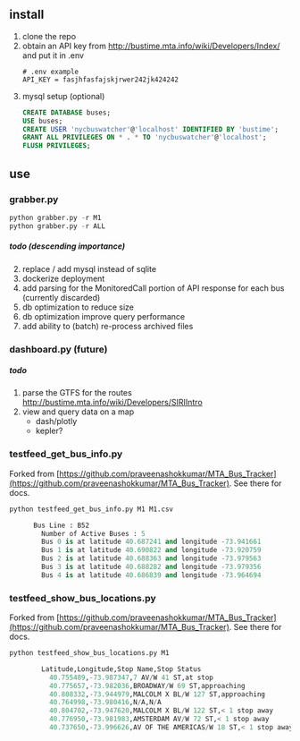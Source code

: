 ## install

1. clone the repo
2. obtain an API key from http://bustime.mta.info/wiki/Developers/Index/ and put it in .env
    ```
    # .env example
    API_KEY = fasjhfasfajskjrwer242jk424242
    ```
3. mysql setup (optional)
    ```sql
    CREATE DATABASE buses;
    USE buses;
    CREATE USER 'nycbuswatcher'@'localhost' IDENTIFIED BY 'bustime';
    GRANT ALL PRIVILEGES ON * . * TO 'nycbuswatcher'@'localhost';
    FLUSH PRIVILEGES;
 
    ```


## use

### grabber.py


```python
python grabber.py -r M1
python grabber.py -r ALL
```

##### todo (descending importance)
2. replace / add mysql instead of sqlite
3. dockerize deployment
4. add parsing for the MonitoredCall portion of API response for each bus (currently discarded)
5. db optimization to reduce size
6. db optimization improve query performance
1. add ability to (batch) re-process archived files 

### dashboard.py (future)

##### todo
1. parse the GTFS for the routes http://bustime.mta.info/wiki/Developers/SIRIIntro
2. view and query data on a map
    - dash/plotly
    - kepler?


### testfeed_get_bus_info.py

Forked from [https://github.com/praveenashokkumar/MTA_Bus_Tracker](https://github.com/praveenashokkumar/MTA_Bus_Tracker). See there for docs.

```python
python testfeed_get_bus_info.py M1 M1.csv

      Bus Line : B52
        Number of Active Buses : 5
        Bus 0 is at latitude 40.687241 and longitude -73.941661
        Bus 1 is at latitude 40.690822 and longitude -73.920759
        Bus 2 is at latitude 40.688363 and longitude -73.979563
        Bus 3 is at latitude 40.688282 and longitude -73.979356
        Bus 4 is at latitude 40.686839 and longitude -73.964694
```


### testfeed_show_bus_locations.py

Forked from [https://github.com/praveenashokkumar/MTA_Bus_Tracker](https://github.com/praveenashokkumar/MTA_Bus_Tracker). See there for docs.

```python
python testfeed_show_bus_locations.py M1

        Latitude,Longitude,Stop Name,Stop Status
          40.755489,-73.987347,7 AV/W 41 ST,at stop
          40.775657,-73.982036,BROADWAY/W 69 ST,approaching
          40.808332,-73.944979,MALCOLM X BL/W 127 ST,approaching
          40.764998,-73.980416,N/A,N/A
          40.804702,-73.947620,MALCOLM X BL/W 122 ST,< 1 stop away
          40.776950,-73.981983,AMSTERDAM AV/W 72 ST,< 1 stop away
          40.737650,-73.996626,AV OF THE AMERICAS/W 18 ST,< 1 stop away
```

